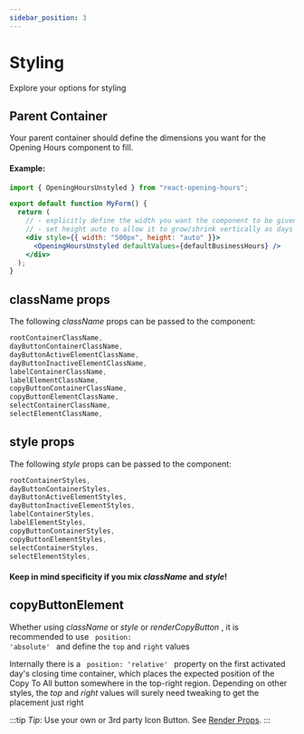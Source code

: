 ```yaml
---
sidebar_position: 3
---
```


# Styling

Explore your options for styling

## Parent Container

Your parent container should define the dimensions you want for the Opening Hours component to fill.

#### Example:

```jsx title="src/form.js"
import { OpeningHoursUnstyled } from "react-opening-hours";

export default function MyForm() {
  return (
    // - explicitly define the width you want the component to be given
    // - set height auto to allow it to grow/shrink vertically as days are added/removed
    <div style={{ width: "500px", height: "auto" }}>
      <OpeningHoursUnstyled defaultValues={defaultBusinessHours} />
    </div>
  );
}
```

## className props

The following _className_ props can be passed to the component:

```js
rootContainerClassName,
dayButtonContainerClassName,
dayButtonActiveElementClassName,
dayButtonInactiveElementClassName,
labelContainerClassName,
labelElementClassName,
copyButtonContainerClassName,
copyButtonElementClassName,
selectContainerClassName,
selectElementClassName,
```

## style props

The following _style_ props can be passed to the component:

```js
rootContainerStyles,
dayButtonContainerStyles,
dayButtonActiveElementStyles,
dayButtonInactiveElementStyles,
labelContainerStyles,
labelElementStyles,
copyButtonContainerStyles,
copyButtonElementStyles,
selectContainerStyles,
selectElementStyles,
```

#### Keep in mind specificity if you mix _className_ and _style_!

## copyButtonElement

Whether using _className_ or _style_ or _renderCopyButton_ , it is recommended to use <code> position: 'absolute' </code>
and define the <code>top</code> and <code>right</code> values

Internally there is a <code> position: 'relative' </code> property on the first activated day's closing time container, which
places the expected position of the Copy To All button somewhere in the top-right region. Depending on other styles, the _top_
and _right_ values will surely need tweaking to get the placement just right

:::tip _Tip_: Use your own or 3rd party Icon Button. See [Render Props](render-props/#rendercopybutton).
:::
